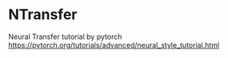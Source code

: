 # NTransfer
Neural Transfer tutorial by pytorch https://pytorch.org/tutorials/advanced/neural_style_tutorial.html
